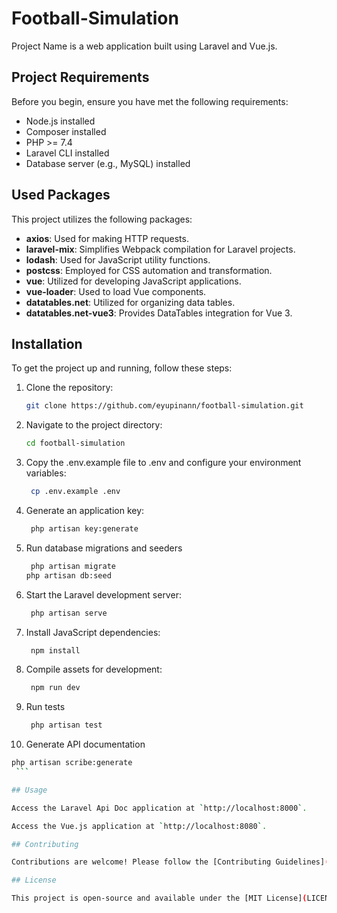 # Football-Simulation

Project Name is a web application built using Laravel and Vue.js.

##  Project Requirements

Before you begin, ensure you have met the following requirements:

- Node.js installed
- Composer installed
- PHP >= 7.4
- Laravel CLI installed
- Database server (e.g., MySQL) installed

## Used Packages

This project utilizes the following packages:

- **axios**: Used for making HTTP requests.
- **laravel-mix**: Simplifies Webpack compilation for Laravel projects.
- **lodash**: Used for JavaScript utility functions.
- **postcss**: Employed for CSS automation and transformation.
- **vue**: Utilized for developing JavaScript applications.
- **vue-loader**: Used to load Vue components.
- **datatables.net**: Utilized for organizing data tables.
- **datatables.net-vue3**: Provides DataTables integration for Vue 3.


## Installation

To get the project up and running, follow these steps:

1. Clone the repository:

   ```bash
   git clone https://github.com/eyupinann/football-simulation.git
    ```

2. Navigate to the project directory:

   ```bash
   cd football-simulation
    ```

3. Copy the .env.example file to .env and configure your environment variables:

   ```bash
    cp .env.example .env
    ```
4. Generate an application key:

   ```bash
    php artisan key:generate
    ```
   
5. Run database migrations and seeders

   ```bash
    php artisan migrate
   php artisan db:seed
    ```
   
6. Start the Laravel development server:

   ```bash
    php artisan serve
    ```
   
7. Install JavaScript dependencies:

   ```bash
    npm install
    ```
   
8. Compile assets for development:

   ```bash
    npm run dev
    ```
   
9. Run tests

   ```bash
    php artisan test
    ````

10. Generate API documentation

   ```bash
   php artisan scribe:generate
    ```

## Usage

Access the Laravel Api Doc application at `http://localhost:8000`.

Access the Vue.js application at `http://localhost:8080`.

## Contributing

Contributions are welcome! Please follow the [Contributing Guidelines](CONTRIBUTING.md).

## License

This project is open-source and available under the [MIT License](LICENSE).

